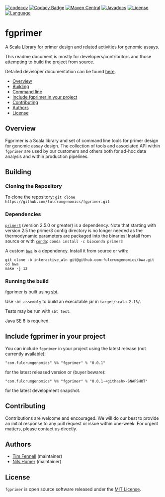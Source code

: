 [![codecov](https://codecov.io/gh/fulcrumgenomics/fgprimer/branch/master/graph/badge.svg)](https://codecov.io/gh/fulcrumgenomics/fgprimer)
[![Codacy Badge](https://api.codacy.com/project/badge/Grade/fc4f5fe8dbe34bf784114435b202fab4)](https://www.codacy.com/app/contact_32/fgprimer?utm_source=github.com&amp;utm_medium=referral&amp;utm_content=fulcrumgenomics/fgprimer&amp;utm_campaign=Badge_Grade)
[![Maven Central](https://maven-badges.herokuapp.com/maven-central/com.fulcrumgenomics/fgprimer_2.13/badge.svg)](https://maven-badges.herokuapp.com/maven-central/com.fulcrumgenomics/fgprimer_2.13)
[![Javadocs](http://javadoc.io/badge/com.fulcrumgenomics/fgprimer_2.13.svg)](http://javadoc.io/doc/com.fulcrumgenomics/fgprimer_2.13)
[![License](http://img.shields.io/badge/license-MIT-blue.svg)](https://github.com/fulcrumgenomics/fgprimer/blob/master/LICENSE)
[![Language](http://img.shields.io/badge/language-scala-brightgreen.svg)](http://www.scala-lang.org/)

fgprimer
========

A Scala Library for primer design and related activities for genomic assays.

This readme document is mostly for developers/contributors and those attempting to build the project from source.

Detailed developer documentation can be found [here](http://javadoc.io/doc/com.fulcrumgenomics/fgprimer_2.13).

<!---toc start-->
  * [Overview](#overview)
  * [Building](#building)
  * [Command line](#command-line)
  * [Include fgprimer in your project](#include-fgprimer-in-your-project)
  * [Contributing](#contributing)
  * [Authors](#authors)
  * [License](#license)

<!---toc end-->

## Overview

Fgprimer is a Scala library and set of command line tools for primer design for genomic assay design.
The collection of tools and associated API within `fgprimer` are used by our customers and others both for ad-hoc data analysis and within production pipelines.

## Building 
### Cloning the Repository

To clone the repository: `git clone https://github.com/fulcrumgenomics/fgprimer.git`

### Dependencies
[`primer3`](https://github.com/primer3-org/primer3) (version 2.5.0 or greater) is a dependency. Note that starting with
version 2.5 the primer3 config directory is no longer needed as the thermodynamic parameters are packaged into the
binaries!
Install from source or with [`conda`](https://conda.io/): `conda install -c bioconda primer3`

A custom [`bwa`](https://github.com/fulcrumgenomics/bwa/tree/interactive_aln) is a dependency.
Install it from source or with: 

```
git clone -b interactive_aln git@github.com:fulcrumgenomics/bwa.git
cd bwa
make -j 12
```

### Running the build
fgprimer is built using [sbt](http://www.scala-sbt.org/).

Use ```sbt assembly``` to build an executable jar in ```target/scala-2.13/```.

Tests may be run with ```sbt test```. 

Java SE 8 is required.


## Include fgprimer in your project

You can include `fgprimer` in your project using the latest release (not currently available):

```
"com.fulcrumgenomics" %% "fgprimer" % "0.0.1"
```

for the latest released version or (buyer beware):

```
"com.fulcrumgenomics" %% "fgprimer" % "0.0.1-<githash>-SNAPSHOT"
```

for the latest development snapshot.

## Contributing

Contributions are welcome and encouraged.
We will do our best to provide an initial response to any pull request or issue within one-week.
For urgent matters, please contact us directly.

## Authors

* [Tim Fennell](https://github.com/tfenne) (maintainer)
* [Nils Homer](https://github.com/nh13) (maintainer)

## License

`fgprimer` is open source software released under the [MIT License](https://github.com/fulcrumgenomics/fgprimer/blob/master/LICENSE).

